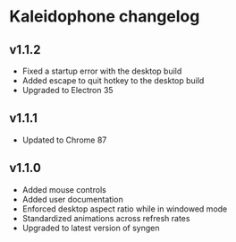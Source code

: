 # Kaleidophone changelog

## v1.1.2
- Fixed a startup error with the desktop build
- Added escape to quit hotkey to the desktop build
- Upgraded to Electron 35

## v1.1.1
- Updated to Chrome 87

## v1.1.0
- Added mouse controls
- Added user documentation
- Enforced desktop aspect ratio while in windowed mode
- Standardized animations across refresh rates
- Upgraded to latest version of syngen
